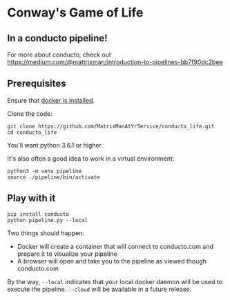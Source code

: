 # Conway's Game of Life
## In a conducto pipeline!

For more about conducto, check out https://medium.com/@mattrixman/introduction-to-pipelines-bb7f90dc2bee

## Prerequisites

Ensure that [docker is installed](https://docs.docker.com/engine/install/).

Clone the code:

    git clone https://github.com/MatrixManAtYrService/conducto_life.git
    cd conducto_life

You'll want python 3.6.1 or higher.

It's also often a good idea to work in a virtual environment:

    python3 -m venv pipeline
    source ./pipeline/bin/activate

## Play with it

    pip install conducto
    python pipeline.py --local

Two things should happen:

- Docker will create a container that will connect to conducto.com and prepare it to visualize your pipeline
- A browser will open and take you to the pipeline as viewed though conducto.com


By the way, `--local` indicates that your local docker daemon will be used to execute the pipeline.  `--cloud` will be available in a future release.
